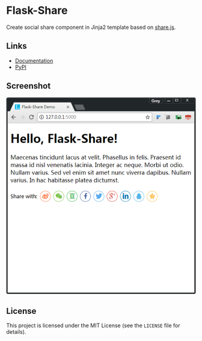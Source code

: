 # Flask-Share

Create social share component in Jinja2 template based
on [share.js](https://github.com/overtrue/share.js/).

## Links

* [Documentation](https://flask-share.readthedocs.io/en/latest/)
* [PyPI](https://pypi.org/project/Flask-Share/)

## Screenshot

![flask-share demo](images/demo.png)

## License

This project is licensed under the MIT License (see the
`LICENSE` file for details).
